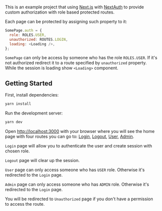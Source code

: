 This is an example project that using [Next.js](https://nextjs.org/) with [NextAuth](https://next-auth.js.org/) to provide custom authorization with role based protected routes.

Each page can be protected by assigning such property to it:

```js
SomePage.auth = {
  role: ROLES.USER,
  unauthorized: ROUTES.LOGIN,
  loading: <Loading />,
};
```

`SomePage` can only be access by someone who has the role `ROLES.USER`. If it's not authorized redirect it to a route specified by `unauthorized` property. While the session is loading show `<Loading>` component. 

## Getting Started

First, install dependencies:

```bash
yarn install
```

Run the development server:

```bash
yarn dev
```

Open [http://localhost:3000](http://localhost:3000) with your browser where you will see the home page with four routes you can go to: [Login](http://localhost:3000/login), [Logout](http://localhost:3000/logout), [User](http://localhost:3000/user), [Admin](http://localhost:3000/admin).

`Login` page will allow you to authenticate the user and create session with chosen role.

`Logout` page will clear up the session.

`User` page can only access someone who has `USER` role. Otherwise it's redirected to the `Login` page.

`Admin` page can only access someone who has `ADMIN` role. Otherwise it's redirected to the `Login` page.

You will be redirected to `Unauthorized` page if you don't have a permission to access the route.
